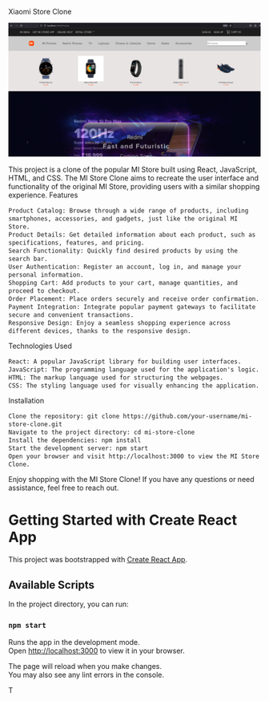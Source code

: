 Xiaomi Store Clone


![Alt Text](ss_1.png)

This project is a clone of the popular MI Store built using React, JavaScript, HTML, and CSS. The MI Store Clone aims to recreate the user interface and functionality of the original MI Store, providing users with a similar shopping experience.
Features

    Product Catalog: Browse through a wide range of products, including smartphones, accessories, and gadgets, just like the original MI Store.
    Product Details: Get detailed information about each product, such as specifications, features, and pricing.
    Search Functionality: Quickly find desired products by using the search bar.
    User Authentication: Register an account, log in, and manage your personal information.
    Shopping Cart: Add products to your cart, manage quantities, and proceed to checkout.
    Order Placement: Place orders securely and receive order confirmation.
    Payment Integration: Integrate popular payment gateways to facilitate secure and convenient transactions.
    Responsive Design: Enjoy a seamless shopping experience across different devices, thanks to the responsive design.

Technologies Used

    React: A popular JavaScript library for building user interfaces.
    JavaScript: The programming language used for the application's logic.
    HTML: The markup language used for structuring the webpages.
    CSS: The styling language used for visually enhancing the application.

Installation

    Clone the repository: git clone https://github.com/your-username/mi-store-clone.git
    Navigate to the project directory: cd mi-store-clone
    Install the dependencies: npm install
    Start the development server: npm start
    Open your browser and visit http://localhost:3000 to view the MI Store Clone.





Enjoy shopping with the MI Store Clone! If you have any questions or need assistance, feel free to reach out.


# Getting Started with Create React App

This project was bootstrapped with [Create React App](https://github.com/facebook/create-react-app).

## Available Scripts

In the project directory, you can run:

### `npm start`

Runs the app in the development mode.\
Open [http://localhost:3000](http://localhost:3000) to view it in your browser.

The page will reload when you make changes.\
You may also see any lint errors in the console.

T


